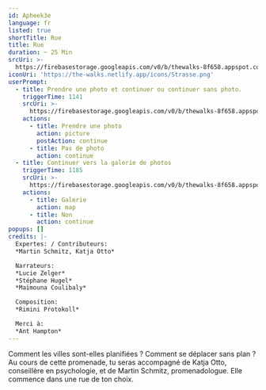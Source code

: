 ```yaml
---
id: Apheek3e
language: fr
listed: true
shortTitle: Rue
title: Rue
duration: ~ 25 Min
srcUri: >-
  https://firebasestorage.googleapis.com/v0/b/thewalks-8f658.appspot.com/o/mp3%2Fv0%2Ffr_Apheek3e%2Ffr_Apheek3e.mp3?alt=media&token=83922bde-71ec-466e-a257-1ae974a3df69
iconUri: 'https://the-walks.netlify.app/icons/Strasse.png'
userPrompt:
  - title: Prendre une photo et continuer ou continuer sans photo.
    triggerTime: 1141
    srcUri: >-
      https://firebasestorage.googleapis.com/v0/b/thewalks-8f658.appspot.com/o/mp3%2Fv0%2Fde_Apheek3e%2Fde_Apheek3e_loop_1.mp3?alt=media&token=22464db2-4fbe-4197-9dde-9115c26039e4
    actions:
      - title: Prendre une photo
        action: picture
        postAction: continue
      - title: Pas de photo
        action: continue
  - title: Continuer vers la galerie de photos
    triggerTime: 1185
    srcUri: >-
      https://firebasestorage.googleapis.com/v0/b/thewalks-8f658.appspot.com/o/static%2Fmedias%2Fmulti_Zeubeel8_loop.mp3?alt=media&token=88349085-3303-48b9-bdc6-fd7b09519a26
    actions:
      - title: Galerie
        action: map
      - title: Non
        action: continue
popups: []
credits: |-
  Expertes: / Contributeurs:
  *Martin Schmitz, Katja Otto*

  Narrateurs:
  *Lucie Zelger*
  *Stéphane Hugel*
  *Maïmouna Coulibaly*

  Composition:
  *Rimini Protokoll*

  Merci à:
  *Ant Hampton*
---
```

Comment les villes sont-elles planifiées ? Comment se déplacer sans plan ? Au cours de cette promenade, tu seras accompagné de Katja Otto, conseillère en psychologie, et de Martin Schmitz, promenadologue. Elle commence dans une rue de ton choix.
